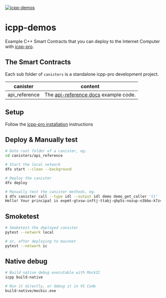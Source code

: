 [![icpp-demos](https://github.com/icppWorld/icpp-demos/actions/workflows/cicd.yml/badge.svg)](https://github.com/icppWorld/icpp-demos/actions/workflows/cicd.yml)

# icpp-demos

Example C++ Smart Contracts that you can deploy to the Internet Computer with [icpp-pro](https://docs.icpp.world).

## The Smart Contracts

Each sub folder of `canisters` is a standalone icpp-pro development project.

| canister      | content                                                      |
| ------------- | ------------------------------------------------------------ |
| api_reference | The [api-reference docs](https://docs.icpp.world/api-reference.html) example code. |

## Setup

Follow the [icpp-pro installation](https://docs.icpp.world/installation.html) instructions

## Deploy & Manually test

```bash
# Goto root folder of a canister, eg.
cd canisters/api_reference

# Start the local network
dfx start --clean --background

# Deploy the canister
dfx deploy

# Manually test the canister methods, eg.
$ dfx canister call --type idl --output idl demo demo_get_caller '()'
Hello! Your principal is expmt-gtxsw-inftj-ttabj-qhp5s-nozup-n3bbo-k7zvn-dg4he-knac3-lae

```

## Smoketest

```bash
# Smoketest the deployed canister
pytest --network local

# or, after deploying to mainnet
pytest --network ic
```



## Native debug

```bash
# Build native debug executable with MockIC
icpp build-native

# Run it directly, or debug it in VS Code
build-native/mockic.exe 
```



